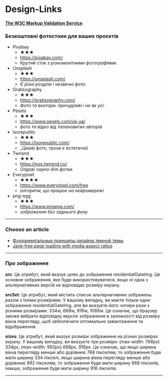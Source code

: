 # Design-Links

**[The W3C Markup Validation Service](https://validator.w3.org/)** 




### Безкоштовні фотостоки для ваших проєктів

* Pixabay
  + ★★★
  + https://pixabay.com/
  + _Крутий сток з різноманітними фотографіями._
* Unsplash
  + ★★★
  + https://unsplash.com/
  + _Є різні розділи і незвичні фото._
* Gratisography
  + ★★★
  + https://gratisography.com/
  + _Фото та вектори: причудливі і не як усі._
* Рexels
  + ★★★
  + https://www.pexels.com/uk-ua/
  + _фото та відео від талановитих авторів_
* Isorepublic
  + ★★★
  + https://isorepublic.com/
  + _Цікаві фото, трохи є естетичні)
* Twnsnd
  + ★★★
  + https://nos.twnsnd.co/
  + _Олдові чорно-білі фотки._
* Everypixel
  + ★★★★
  + https://www.everypixel.com/free
  + _алгоритм, що працює на нейромережі_
* png-egg
  + ★★★
  + https://www.pngegg.com/
  + _зображення без заднього фону_
- - -

### Choose an article

  + [Фундаментальные принципы дизайна темной темы](https://ux.pub/editorial/fundamientalnyie-printsipy-dizaina-tiemnoi-tiemy-385p)
  + [Jank-free page loading with media aspect ratios](https://blog.logrocket.com/jank-free-page-loading-with-media-aspect-ratios/)


- - -

### Про зображення

**src**: Це атрибут, який вказує шлях до зображення residentialGateImg. Це основне зображення, яке буде використовуватися, якщо ні одна з альтернативних версій не відповідає розміру екрану.

**srcSet**: Це атрибут, який містить список альтернативних зображень разом з їхніми розмірами. У вашому випадку, ви маєте тільки одне зображення residentialGateImg, але ви вказуєте його чотири рази з різними розмірами: 334w, 668w, 916w, 1068w. Це означає, що браузер зможе вибрати відповідну версію зображення в залежності від розміру вікна перегляду, щоб забезпечити оптимальне завантаження та відображення.

**sizes**: Це атрибут, який вказує розміри зображення на різних розмірах екрану. У вашому випадку, ви вказуєте три розміри: (max-width: 768px) 334px, (max-width: 992px) 668px, 916px. Це означає, що якщо ширина вікна перегляду менше або дорівнює 768 пікселям, то зображення буде мати ширину 334 пікселі, якщо ширина вікна перегляду менше або дорівнює 992 пікселям, то зображення буде мати ширину 668 пікселів, інакше, зображення буде мати ширину 916 пікселів.


- - -

